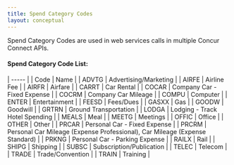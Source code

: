 ```yaml
---
title: Spend Category Codes 
layout: conceptual
---
```





Spend Category Codes are used in web services calls in multiple Concur Connect APIs.

####  Spend Category Code List:

| ----- |
|  Code |  Name |
|  ADVTG |  Advertising/Marketing |
|  AIRFE |  Airline Fee |
|  AIRFR |  Airfare |
|  CARRT |  Car Rental |
|  COCAR |  Company Car - Fixed Expense |
|  COCRM |  Company Car Mileage |
|  COMPU |  Computer |
|  ENTER |  Entertainment |
|  FEESD |  Fees/Dues |
|  GASXX |  Gas |
|  GOODW |  Goodwill |
|  GRTRN |  Ground Transportation |
|  LODGA |  Lodging - Track Hotel Spending |
|  MEALS |  Meal |
|  MEETG |  Meetings |
|  OFFIC |  Office |
|  OTHER |  Other |
|  PRCAR |  Personal Car - Fixed Expense |
|  PRCRM |  Personal Car Mileage (Expense Professional), Car Mileage (Expense Standard) |
|  PRKNG |  Personal Car - Parking Expense |
|  RAILX |  Rail |
|  SHIPG |  Shipping |
|  SUBSC |  Subscription/Publication |
|  TELEC |  Telecom |
|  TRADE |  Trade/Convention |
|  TRAIN |  Training |

